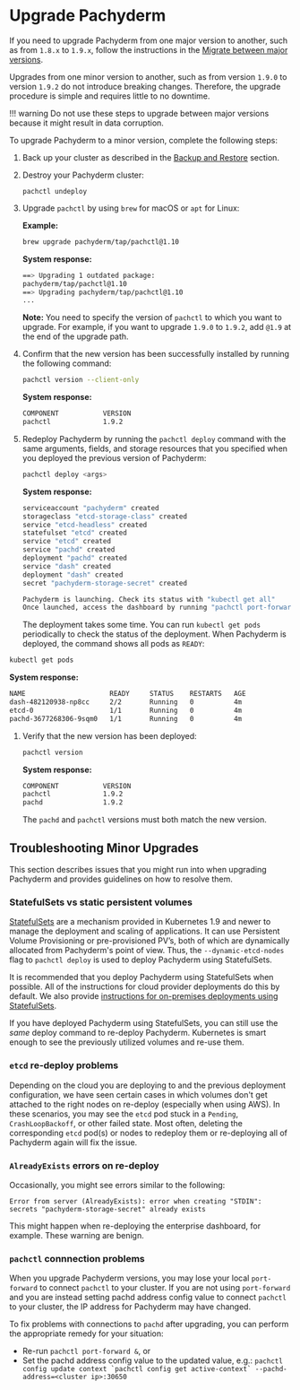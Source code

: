 # Upgrade Pachyderm

If you need to upgrade Pachyderm from one major version to another, such as from
`1.8.x` to `1.9.x`, follow the instructions in the
[Migrate between major versions](./migrations.md).

Upgrades from one minor version to another, such as from version `1.9.0` to
version `1.9.2` do not introduce breaking changes. Therefore, the upgrade
procedure is simple and requires little to no downtime.

!!! warning Do not use these steps to upgrade between major versions because it
might result in data corruption.

To upgrade Pachyderm to a minor version, complete the following steps:

1. Back up your cluster as described in the
   [Backup and Restore](../backup_restore/#general-backup-procedure) section.

1. Destroy your Pachyderm cluster:

    ```
    pachctl undeploy
    ```

1. Upgrade `pachctl` by using `brew` for macOS or `apt` for Linux:

    **Example:**

    ```bash
    brew upgrade pachyderm/tap/pachctl@1.10
    ```

    **System response:**

    ```bash
    ==> Upgrading 1 outdated package:
    pachyderm/tap/pachctl@1.10
    ==> Upgrading pachyderm/tap/pachctl@1.10
    ...
    ```

    **Note:** You need to specify the version of `pachctl` to which you want to
    upgrade. For example, if you want to upgrade `1.9.0` to `1.9.2`, add `@1.9`
    at the end of the upgrade path.

1. Confirm that the new version has been successfully installed by running the
   following command:

    ```sh
    pachctl version --client-only
    ```

    **System response:**

    ```bash
    COMPONENT           VERSION
    pachctl             1.9.2
    ```

1. Redeploy Pachyderm by running the `pachctl deploy` command with the same
   arguments, fields, and storage resources that you specified when you deployed
   the previous version of Pachyderm:

    ```sh
    pachctl deploy <args>
    ```

    **System response:**

    ```bash
    serviceaccount "pachyderm" created
    storageclass "etcd-storage-class" created
    service "etcd-headless" created
    statefulset "etcd" created
    service "etcd" created
    service "pachd" created
    deployment "pachd" created
    service "dash" created
    deployment "dash" created
    secret "pachyderm-storage-secret" created

    Pachyderm is launching. Check its status with "kubectl get all"
    Once launched, access the dashboard by running "pachctl port-forward"
    ```

    The deployment takes some time. You can run `kubectl get pods` periodically
    to check the status of the deployment. When Pachyderm is deployed, the
    command shows all pods as `READY`:

```sh
kubectl get pods
```

**System response:**

```bash
NAME                     READY     STATUS    RESTARTS   AGE
dash-482120938-np8cc     2/2       Running   0          4m
etcd-0                   1/1       Running   0          4m
pachd-3677268306-9sqm0   1/1       Running   0          4m
```

1. Verify that the new version has been deployed:

    ```sh
    pachctl version
    ```

    **System response:**

    ```bash
    COMPONENT           VERSION
    pachctl             1.9.2
    pachd               1.9.2
    ```

    The `pachd` and `pachctl` versions must both match the new version.

## Troubleshooting Minor Upgrades

<!-- We might want to move this section to Troubleshooting -->

This section describes issues that you might run into when upgrading Pachyderm
and provides guidelines on how to resolve them.

### StatefulSets vs static persistent volumes

[StatefulSets](https://kubernetes.io/docs/concepts/workloads/controllers/statefulset/)
are a mechanism provided in Kubernetes 1.9 and newer to manage the deployment
and scaling of applications. It can use Persistent Volume Provisioning or
pre-provisioned PV’s, both of which are dynamically allocated from Pachyderm's
point of view. Thus, the `--dynamic-etcd-nodes` flag to `pachctl deploy` is used
to deploy Pachyderm using StatefulSets.

It is recommended that you deploy Pachyderm using StatefulSets when possible.
All of the instructions for cloud provider deployments do this by default. We
also provide
[instructions for on-premises deployments using StatefulSets](../../deploy/on_premises/#statefulsets).

If you have deployed Pachyderm using StatefulSets, you can still use the _same_
deploy command to re-deploy Pachyderm. Kubernetes is smart enough to see the
previously utilized volumes and re-use them.

### `etcd` re-deploy problems

Depending on the cloud you are deploying to and the previous deployment
configuration, we have seen certain cases in which volumes don't get attached to
the right nodes on re-deploy (especially when using AWS). In these scenarios,
you may see the `etcd` pod stuck in a `Pending`, `CrashLoopBackoff`, or other
failed state. Most often, deleting the corresponding `etcd` pod(s) or nodes to
redeploy them or re-deploying all of Pachyderm again will fix the issue.

### `AlreadyExists` errors on re-deploy

Occasionally, you might see errors similar to the following:

```
Error from server (AlreadyExists): error when creating "STDIN": secrets "pachyderm-storage-secret" already exists
```

This might happen when re-deploying the enterprise dashboard, for example. These
warning are benign.

### `pachctl` connnection problems

When you upgrade Pachyderm versions, you may lose your local `port-forward` to
connect `pachctl` to your cluster. If you are not using `port-forward` and you
are instead setting pachd address config value to connect `pachctl` to your
cluster, the IP address for Pachyderm may have changed.

To fix problems with connections to `pachd` after upgrading, you can perform the
appropriate remedy for your situation:

-   Re-run `pachctl port-forward &`, or
-   Set the pachd address config value to the updated value, e.g.:
    `` pachctl config update context `pachctl config get active-context` --pachd-address=<cluster ip>:30650 ``
